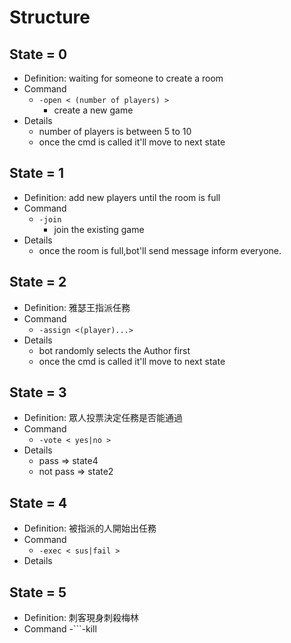 # Structure
## State = 0 
- Definition: waiting for someone to create a room
- Command
    - ```-open < (number of players) >```
        - create a new game 
- Details
    - number of players is between 5 to 10
    - once the cmd is called it'll move to next state
## State = 1 
- Definition: add new players until the room is full
- Command
    - ```-join``` 
        - join the existing game
- Details
    - once the room is full,bot'll send message inform everyone. 
## State = 2
- Definition: 雅瑟王指派任務
- Command 
    - ```-assign <(player)...>```
- Details
    - bot randomly selects the Author first
    - once the cmd is called it'll move to next state
## State = 3
- Definition: 眾人投票決定任務是否能通過
- Command
    - ```-vote < yes|no >```
- Details
    - pass => state4
    - not pass => state2
## State = 4
- Definition: 被指派的人開始出任務
- Command
    - ```-exec < sus|fail >```
- Details

## State = 5
- Definition: 刺客現身刺殺梅林
- Command
    -```-kill <player>